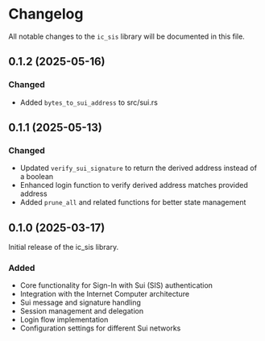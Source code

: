 # Changelog

All notable changes to the `ic_sis` library will be documented in this file.

## 0.1.2 (2025-05-16)

### Changed
- Added `bytes_to_sui_address` to src/sui.rs


## 0.1.1 (2025-05-13)

### Changed
- Updated `verify_sui_signature` to return the derived address instead of a boolean
- Enhanced login function to verify derived address matches provided address
- Added `prune_all` and related functions for better state management

## 0.1.0 (2025-03-17)

Initial release of the ic_sis library.

### Added
- Core functionality for Sign-In with Sui (SIS) authentication
- Integration with the Internet Computer architecture
- Sui message and signature handling
- Session management and delegation
- Login flow implementation
- Configuration settings for different Sui networks
